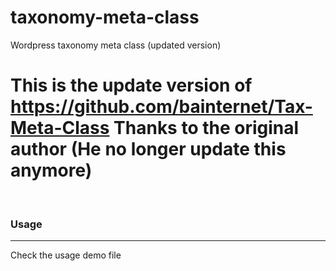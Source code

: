 # taxonomy-meta-class
Wordpress taxonomy meta class (updated version)
# This is the update version of https://github.com/bainternet/Tax-Meta-Class  Thanks to the original author (He no longer update this anymore)
<br>
<h3>Usage</h3>
<hr>
Check the usage demo file 
